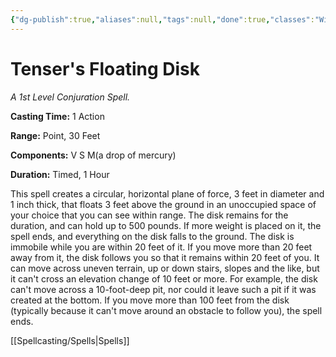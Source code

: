 ```yaml
---
{"dg-publish":true,"aliases":null,"tags":null,"done":true,"classes":"Wizard,","spellLevel":1,"school":"Conjuration","source":"PHB","permalink":"/spells/tenser-s-floating-disk/","dgHomeLink":false,"dgPassFrontmatter":true}
---
```


# Tenser's Floating Disk
*A 1st Level Conjuration Spell.*

**Casting Time:** 1 Action

**Range:** Point, 30 Feet

**Components:** V S M(a drop of mercury)

**Duration:** Timed, 1 Hour

This spell creates a circular, horizontal plane of force, 3 feet in diameter and 1 inch thick, that floats 3 feet above the ground in an unoccupied space of your choice that you can see within range. The disk remains for the duration, and can hold up to 500 pounds. If more weight is placed on it, the spell ends, and everything on the disk falls to the ground.
The disk is immobile while you are within 20 feet of it. If you move more than 20 feet away from it, the disk follows you so that it remains within 20 feet of you. It can move across uneven terrain, up or down stairs, slopes and the like, but it can't cross an elevation change of 10 feet or more. For example, the disk can't move across a 10-foot-deep pit, nor could it leave such a pit if it was created at the bottom.
If you move more than 100 feet from the disk (typically because it can't move around an obstacle to follow you), the spell ends.

[[Spellcasting/Spells|Spells]]